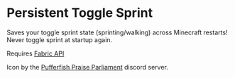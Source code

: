 # Persistent Toggle Sprint

Saves your toggle sprint state (sprinting/walking) across Minecraft restarts! Never toggle sprint at startup again.

Requires [Fabric API](https://modrinth.com/mod/fabric-api)

Icon by the [Pufferfish Praise Parliament](https://discord.gg/5AvEYbNpsd) discord server.
